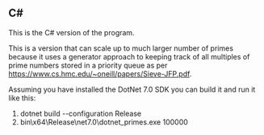 ## C#

This is the C# version of the program.

This is a version that can scale up to much larger number of primes because it uses a
generator approach to keeping track of all multiples of prime numbers stored in a
priority queue as per https://www.cs.hmc.edu/~oneill/papers/Sieve-JFP.pdf.

Assuming you have installed the DotNet 7.0 SDK you can build it and run it like this:

1. dotnet build --configuration Release
3. bin\x64\Release\net7.0\dotnet_primes.exe 100000
